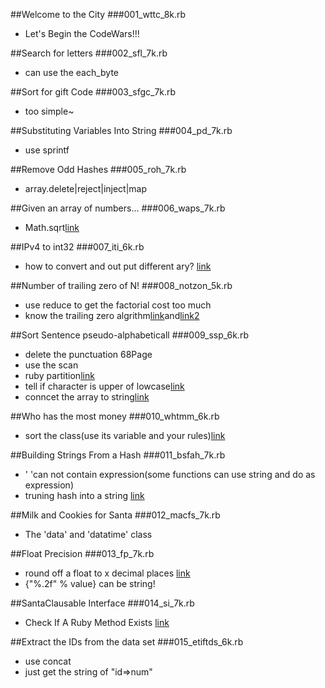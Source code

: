 ##Welcome to the City
###001_wttc_8k.rb
*  Let's Begin the CodeWars!!!


##Search for letters
###002_sfl_7k.rb
* can use the each_byte




##Sort for gift Code
###003_sfgc_7k.rb
* too simple~

##Substituting Variables Into String
###004_pd_7k.rb
* use sprintf

##Remove Odd Hashes
###005_roh_7k.rb
* array.delete|reject|inject|map


##Given an array of numbers...
###006_waps_7k.rb
* Math.sqrt[link](http://stackoverflow.com/questions/2844526/why-is-sqrt-not-a-method-on-numeric)


##IPv4 to int32
###007_iti_6k.rb
* how to convert and out put different ary? [link](http://blog.csdn.net/garn_hsia/article/details/7869895)

##Number of trailing zero of N!
###008_notzon_5k.rb
* use reduce to get the factorial cost too much
* know the trailing zero algrithm[link](http://en.wikipedia.org/wiki/Trailing_zero)and[link2](http://en.wikipedia.org/wiki/De_Polignac%27s_formula)

##Sort Sentence pseudo-alphabeticall
###009_ssp_6k.rb

* delete the punctuation <the ruby way> 68Page
* use the scan
* ruby partition[link](http://jeffancel.com/ruby-enumerablepartition/2011/04)
* tell if character is upper of lowcase[link](http://stackoverflow.com/questions/12713251/ruby-how-to-tell-if-character-is-upper-lowercase)
* conncet the array to string[link](http://stackoverflow.com/questions/3500814/ruby-array-to-string-conversion)


##Who has the most money
###010_whtmm_6k.rb
* sort the class(use its variable and your rules)[link](https://ariejan.net/2007/01/28/ruby-sort-an-array-of-objects-by-an-attribute/)



##Building Strings From a Hash
###011_bsfah_7k.rb
* ' 'can not contain expression(some functions can use string and do as expression)
* truning hash into a string [link](http://stackoverflow.com/questions/1823758/turning-a-hash-into-a-string-of-name-value-pairs)



##Milk and Cookies for Santa
###012_macfs_7k.rb
* The 'data' and 'datatime' class



##Float Precision
###013_fp_7k.rb

* round off a float to x decimal places [link](https://www.ruby-forum.com/topic/84482)
* {"%.2f" % value} can be string! 



##SantaClausable Interface
###014_si_7k.rb

* Check If A Ruby Method Exists    [link](http://www.dzone.com/snippets/check-if-ruby-method-exists)

##Extract the IDs from the data set
###015_etiftds_6k.rb
* use concat
* just get the string of "id=>num"


